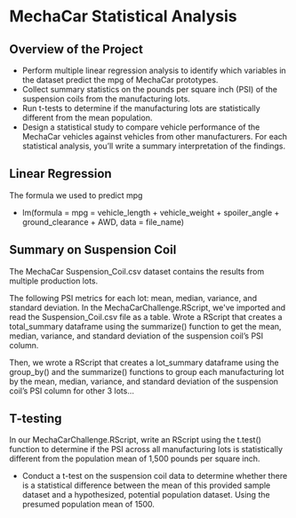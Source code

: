 # MechaCar Statistical Analysis
## Overview of the Project 

* Perform multiple linear regression analysis to identify which variables in the dataset predict the mpg of MechaCar prototypes.
* Collect summary statistics on the pounds per square inch (PSI) of the suspension coils from the manufacturing lots.
* Run t-tests to determine if the manufacturing lots are statistically different from the mean population.
* Design a statistical study to compare vehicle performance of the MechaCar vehicles against vehicles from other manufacturers. For each statistical analysis, you’ll write a summary interpretation of the findings.

## Linear Regression 
The formula we used to predict mpg
* lm(formula = mpg = vehicle_length + vehicle_weight + spoiler_angle + ground_clearance + AWD, data = file_name)

## Summary on Suspension Coil
The MechaCar Suspension_Coil.csv dataset contains the results from multiple production lots. 

The following PSI metrics for each lot: mean, median, variance, and standard deviation.
In the MechaCarChallenge.RScript, we've imported and read the Suspension_Coil.csv file as a table.
Wrote a RScript that creates a total_summary dataframe using the summarize() function to get the mean, median, variance, and standard deviation of the suspension coil’s PSI column.

Then, we wrote a RScript that creates a lot_summary dataframe using the group_by() and the summarize() functions to group each manufacturing lot by the mean, median, variance, and standard deviation of the suspension coil’s PSI column for other 3 lots...

## T-testing
In our MechaCarChallenge.RScript, write an RScript using the t.test() function to determine if the PSI across all manufacturing lots is statistically different from the population mean of 1,500 pounds per square inch.
* Conduct a t-test on the suspension coil data to determine whether there is a statistical difference between the mean of this provided sample dataset and a hypothesized, potential population dataset. Using the presumed population mean of 1500.
